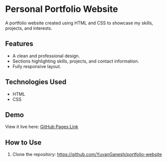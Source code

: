 # Personal Portfolio Website
A portfolio website created using HTML and CSS to showcase my skills, projects, and interests.

## Features
- A clean and professional design.
- Sections highlighting skills, projects, and contact information.
- Fully responsive layout.

## Technologies Used
- HTML
- CSS

## Demo
View it live here: [GitHub Pages Link]( https://yuvanganesh.github.io/portfolio-website/)

## How to Use
1. Clone the repository: https://github.com/YuvanGanesh/portfolio-website
